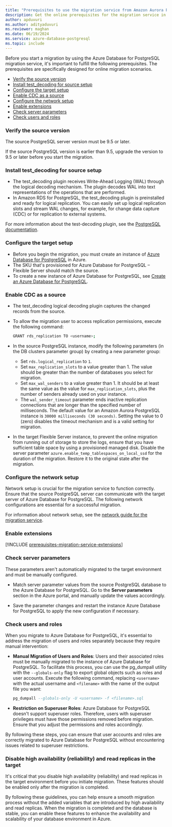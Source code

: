```yaml
---
title: "Prerequisites to use the migration service from Amazon Aurora PostgreSQL (online)"
description: Get the online prerequisites for the migration service in Azure Database for PostgreSQL.
author: apduvuri
ms.author: adityaduvuri
ms.reviewer: maghan
ms.date: 06/19/2024
ms.service: azure-database-postgresql
ms.topic: include
---
```


Before you start a migration by using the Azure Database for PostgreSQL migration service, it's important to fulfill the following prerequisites. The prerequisites are specifically designed for online migration scenarios.

- [Verify the source version](#verify-the-source-version)
- [Install test_decoding for source setup](#install-test_decoding-for-source-setup)
- [Configure the target setup](#configure-the-target-setup)
- [Enable CDC as a source](#enable-cdc-as-a-source)
- [Configure the network setup](#configure-the-network-setup)
- [Enable extensions](#enable-extensions)
- [Check server parameters](#check-server-parameters)
- [Check users and roles](#check-users-and-roles)

### Verify the source version

The source PostgreSQL server version must be 9.5 or later.

If the source PostgreSQL version is earlier than 9.5, upgrade the version to 9.5 or later before you start the migration.

### Install test_decoding for source setup

- The test_decoding plugin receives Write-Ahead Logging (WAL) through the logical decoding mechanism. The plugin decodes WAL into text representations of the operations that are performed.
- In Amazon RDS for PostgreSQL, the test_decoding plugin is preinstalled and ready for logical replication. You can easily set up logical replication slots and stream WAL changes, for example, for change data capture (CDC) or for replication to external systems.

For more information about the test-decoding plugin, see the [PostgreSQL documentation](https://www.postgresql.org/docs/16/test-decoding.html).

### Configure the target setup

- Before you begin the migration, you must create an instance of [Azure Database for PostgreSQL](/azure/postgresql/flexible-server/) in Azure.
- The SKU that's provisioned for Azure Database for PostgreSQL – Flexible Server should match the source.
- To create a new instance of Azure Database for PostgreSQL, see [Create an Azure Database for PostgreSQL](../../../../flexible-server/quickstart-create-server-portal.md).

### Enable CDC as a source

- The test_decoding logical decoding plugin captures the changed records from the source.
- To allow the migration user to access replication permissions, execute the following command:

  ```bash
  GRANT rds_replication TO <username>;
  ```

- In the source PostgreSQL instance, modify the following parameters (in the DB clusters parameter group) by creating a new parameter group:

  - Set `rds.logical_replication` to `1`.
  - Set `max_replication_slots` to a value greater than 1. The value should be greater than the number of databases you select for migration.
  - Set `max_wal_senders` to a value greater than 1. It should be at least the same value as the value for `max_replication_slots`, plus the number of senders already used on your instance.
  - The `wal_sender_timeout` parameter ends inactive replication connections that are longer than the specified number of milliseconds. The default value for an Amazon Aurora PostgreSQL instance is `30000 milliseconds (30 seconds)`. Setting the value to 0 (zero) disables the timeout mechanism and is a valid setting for migration.

- In the target Flexible Server instance, to prevent the online migration from running out of storage to store the logs, ensure that you have sufficient table space by using a provisioned managed disk. Disable the server parameter `azure.enable_temp_tablespaces_on_local_ssd` for the duration of the migration. Restore it to the original state after the migration.

### Configure the network setup

Network setup is crucial for the migration service to function correctly. Ensure that the source PostgreSQL server can communicate with the target server of Azure Database for PostgreSQL. The following network configurations are essential for a successful migration.

For information about network setup, see the [network guide for the migration service](../../how-to-network-setup-migration-service.md).

### Enable extensions

[!INCLUDE [prerequisites-migration-service-extensions](../prerequisites/prerequisites-migration-service-extensions.md)]

### Check server parameters

These parameters aren't automatically migrated to the target environment and must be manually configured.

- Match server parameter values from the source PostgreSQL database to the Azure Database for PostgreSQL. Go to the **Server parameters** section in the Azure portal, and manually update the values accordingly.

- Save the parameter changes and restart the instance Azure Database for PostgreSQL to apply the new configuration if necessary.

### Check users and roles

When you migrate to Azure Database for PostgreSQL, it's essential to address the migration of users and roles separately because they require manual intervention:

- **Manual Migration of Users and Roles**: Users and their associated roles must be manually migrated to the instance of Azure Database for PostgreSQL. To facilitate this process, you can use the pg_dumpall utility with the `--globals-only` flag to export global objects such as roles and user accounts. Execute the following command, replacing `<username>` with the actual username and `<filename>` with the name of the output file you want:

  ```sql
  pg_dumpall --globals-only -U <username> -f <filename>.sql
  ```

- **Restriction on Superuser Roles**: Azure Database for PostgreSQL doesn't support superuser roles. Therefore, users with superuser privileges must have those permissions removed before migration. Ensure that you adjust the permissions and roles accordingly.

By following these steps, you can ensure that user accounts and roles are correctly migrated to Azure Database for PostgreSQL without encountering issues related to superuser restrictions.

### Disable high availability (reliability) and read replicas in the target

It's critical that you disable high availability (reliability) and read replicas in the target environment before you initiate migration. These features should be enabled only after the migration is completed.

By following these guidelines, you can help ensure a smooth migration process without the added variables that are introduced by high availability and read replicas. When the migration is completed and the database is stable, you can enable these features to enhance the availability and scalability of your database environment in Azure.
